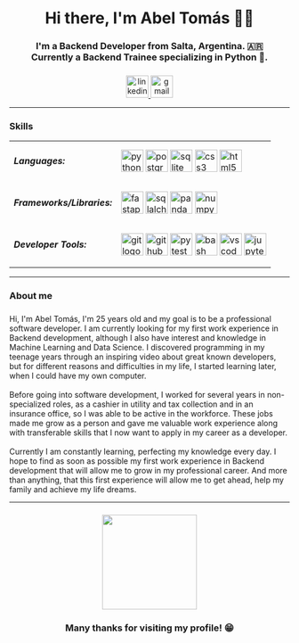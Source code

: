 <h1 align="center">Hi there, I'm Abel Tomás 👋😊</h1>

###

<h3 align="center">I'm a Backend Developer from Salta, Argentina. 🇦🇷<br>Currently a Backend Trainee specializing in Python 🐍.</h3>

###

<div align="center">
  <a href="https://www.linkedin.com/in/abel-tomas-romero/" target="_blank">
    <img src="https://img.shields.io/static/v1?message=LinkedIn&logo=linkedin&label=&color=0077B5&logoColor=white&labelColor=&style=for-the-badge" height="40" alt="linkedin logo"  />
  </a>
  <a href="mailto:abeltomasr98@gmail.com" target="_blank">
    <img src="https://img.shields.io/static/v1?message=Gmail&logo=gmail&label=&color=D14836&logoColor=white&labelColor=&style=for-the-badge" height="40" alt="gmail logo"  />
  </a>
</div>

<hr>

###

<h3 align="left">Skills</h3>

<table>
  <tr>
    <td><h5 align="left">Languages:</h5></td>
    <td>
      <img src="https://cdn.jsdelivr.net/gh/devicons/devicon/icons/python/python-original.svg" height="40" alt="python logo" />
      <img src="https://cdn.jsdelivr.net/gh/devicons/devicon/icons/postgresql/postgresql-original.svg" height="40" alt="postgresql logo" />
      <img src="https://cdn.jsdelivr.net/gh/devicons/devicon/icons/sqlite/sqlite-original.svg" height="40" alt="sqlite logo" />
      <img src="https://cdn.jsdelivr.net/gh/devicons/devicon/icons/css3/css3-original.svg" height="40" alt="css3 logo" />
      <img src="https://cdn.jsdelivr.net/gh/devicons/devicon/icons/html5/html5-original.svg" height="40" alt="html5 logo" />
    </td>
  </tr>
  
  <tr>
    <td><h5 align="left">Frameworks/Libraries:</h5></td>
    <td>
      <img src="https://cdn.jsdelivr.net/gh/devicons/devicon/icons/fastapi/fastapi-original.svg" height="40" alt="fastapi logo" />
      <img src="https://cdn.jsdelivr.net/gh/devicons/devicon/icons/sqlalchemy/sqlalchemy-original.svg" height="40" alt="sqlalchemy logo" />
      <img src="https://cdn.jsdelivr.net/gh/devicons/devicon/icons/pandas/pandas-original.svg" height="40" alt="pandas logo" />
      <img src="https://cdn.jsdelivr.net/gh/devicons/devicon/icons/numpy/numpy-original.svg" height="40" alt="numpy logo" />
    </td>
  </tr>
  
  <tr>
    <td><h5 align="left">Developer Tools:</h5></td>
    <td>
      <img src="https://cdn.jsdelivr.net/gh/devicons/devicon/icons/git/git-original.svg" height="40" alt="git logo" />
      <img src="https://cdn.jsdelivr.net/gh/devicons/devicon/icons/github/github-original.svg" height="40" alt="github logo" />
      <img src="https://cdn.jsdelivr.net/gh/devicons/devicon/icons/pytest/pytest-original.svg" height="40" alt="pytest logo" />
      <img src="https://cdn.jsdelivr.net/gh/devicons/devicon/icons/bash/bash-original.svg" height="40" alt="bash logo" />
      <img src="https://cdn.jsdelivr.net/gh/devicons/devicon/icons/vscode/vscode-original.svg" height="40" alt="vscode logo" />
      <img src="https://cdn.jsdelivr.net/gh/devicons/devicon/icons/jupyter/jupyter-original.svg" height="40" alt="jupyter logo" />
    </td>
  </tr>
</table>

<hr>

<h3 align="left">About me</h3>

###

<p align="left">Hi, I'm Abel Tomás, I'm 25 years old and my goal is to be a professional software developer. I am currently looking for my first work experience in Backend development, although I also have interest and knowledge in Machine Learning and Data Science. I discovered programming in my teenage years through an inspiring video about great known developers, but for different reasons and difficulties in my life, I started learning later, when I could have my own computer.<br><br>Before going into software development, I worked for several years in non-specialized roles, as a cashier in utility and tax collection and in an insurance office, so I was able to be active in the workforce. These jobs made me grow as a person and gave me valuable work experience along with transferable skills that I now want to apply in my career as a developer.<br><br>Currently I am constantly learning, perfecting my knowledge every day. I hope to find as soon as possible my first work experience in Backend development that will allow me to grow in my professional career. And more than anything, that this first experience will allow me to get ahead, help my family and achieve my life dreams.</p>

<hr>

###

<div align="center">
  <img height="170" src="https://media.tenor.com/CiHkX95KMSsAAAAM/attack-on-titan-armin-arlert.gif"  />
</div>

###

<h3 align="center">Many thanks for visiting my profile! 😁</h3>

###
